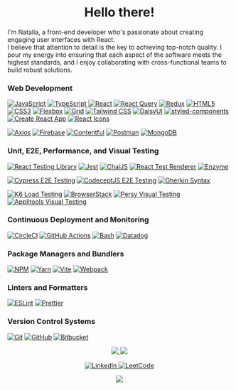<h1 align="center">Hello there!</h1>

<p>
 I'm Natalia, a front-end developer who's passionate about creating engaging user interfaces with React.<br /> 
 I believe that attention to detail is the key to achieving top-notch quality. I pour my energy into ensuring that each aspect of the software meets the highest standards, and I enjoy collaborating with cross-functional teams to build robust solutions.
</p>

### Web Development
[![JavaScript](https://img.shields.io/badge/javascript-black?style=for-the-badge&logo=javascript)](https://developer.mozilla.org/en-US/docs/Web/JavaScript)
[![TypeScript](https://img.shields.io/badge/TypeScript-black?style=for-the-badge&logo=TypeScript)](https://www.typescriptlang.org/)
[![React](https://img.shields.io/badge/react-black?style=for-the-badge&logo=react)](https://react.dev/) 
[![React Query](https://img.shields.io/badge/react_query-black?style=for-the-badge&logo=react-query)](https://tanstack.com/query/latest/docs/react/overview) 
[![Redux](https://img.shields.io/badge/redux-black?style=for-the-badge&logo=redux)](https://redux.js.org/)
[![HTML5](https://img.shields.io/badge/html5-black?style=for-the-badge&logo=html5)](https://html.com/html5/) 
[![CSS3](https://img.shields.io/badge/css3-black?style=for-the-badge&logo=css3)](https://www.css3.com/) 
[![Flexbox](https://img.shields.io/badge/flexbox-black?style=for-the-badge&logo=flexbox)](https://developer.mozilla.org/en-US/docs/Web/CSS/CSS_flexible_box_layout/Basic_concepts_of_flexbox)
[![Grid](https://img.shields.io/badge/grid-black?style=for-the-badge&logo=grid)](https://developer.mozilla.org/en-US/docs/Web/CSS/CSS_grid_layout/Basic_concepts_of_grid_layout)
[![Tailwind CSS](https://img.shields.io/badge/tailwind_css-black?style=for-the-badge&logo=tailwindcss)](https://tailwindcss.com/) 
[![DaisyUI](https://img.shields.io/badge/daisyui-black?style=for-the-badge&logo=daisyui)](https://daisyui.com/) 
[![styled-components](https://img.shields.io/badge/styled_components-black?style=for-the-badge&logo=styled-components)](https://styled-components.com/docs)
[![Create React App](https://img.shields.io/badge/create_react_app-black?style=for-the-badge&logo=createreactapp)](https://create-react-app.dev/)
[![React Icons](https://img.shields.io/badge/react_icons-black?style=for-the-badge&logo=react)](https://react-icons.github.io/react-icons/)

[![Axios](https://img.shields.io/badge/axios-black?style=for-the-badge&logo=axios)](https://axios-http.com/docs/api_intro)
[![Firebase](https://img.shields.io/badge/firebase-black?style=for-the-badge&logo=firebase)](https://firebase.google.com/)
[![Contentful](https://img.shields.io/badge/contentful-black?style=for-the-badge&logo=contentful)](https://www.contentful.com/)
[![Postman](https://img.shields.io/badge/postman-black?style=for-the-badge&logo=postman)](https://www.postman.com/)
[![MongoDB](https://img.shields.io/badge/mongodb-black?style=for-the-badge&logo=mongodb)](https://www.mongodb.com/)

### Unit, E2E, Performance, and Visual Testing
[![React Testing Library](https://img.shields.io/badge/react_testing_library-black?style=for-the-badge&logo=TestingLibrary)](https://testing-library.com/docs/react-testing-library/intro/) 
[![Jest](https://img.shields.io/badge/jest-black?style=for-the-badge&logo=jest)](https://jestjs.io/) 
[![ChaiJS](https://img.shields.io/badge/chai-black?style=for-the-badge&logo=chai)](https://www.chaijs.com/) 
[![React Test Renderer](https://img.shields.io/badge/react_test_renderer-black?style=for-the-badge&logo=react)](https://legacy.reactjs.org/docs/test-renderer.html) 
[![Enzyme](https://img.shields.io/badge/enzyme-black?style=for-the-badge&logo=enzymejs)](https://enzymejs.github.io/enzyme/) 

[![Cypress E2E Testing](https://img.shields.io/badge/cypress-black?style=for-the-badge&logo=cypress)](https://www.cypress.io/) 
[![CodeceptJS E2E Testing](https://img.shields.io/badge/CodeceptJS-black?style=for-the-badge&logo=CodeceptJS)](https://codecept.io/) 
[![Gherkin Syntax](https://img.shields.io/badge/cucumber-black?style=for-the-badge&logo=cucumber)](https://cucumber.io/docs/gherkin/reference/) 

[![K6 Load Testing](https://img.shields.io/badge/k6-black?style=for-the-badge&logo=k6)](https://k6.io/)
[![BrowserStack](https://img.shields.io/badge/BrowserStack-blue?style=for-the-badge)](https://www.browserstack.com/)
[![Persy Visual Testing](https://img.shields.io/badge/percy-purple?style=for-the-badge&logo=percy&logoColor=white)](https://www.browserstack.com/percy)
[![Applitools Visual Testing](https://img.shields.io/badge/applitools-teal?style=for-the-badge&logo=applitools)](https://applitools.com/)

### Continuous Deployment and Monitoring
[![CircleCI](https://img.shields.io/badge/circleci-black?style=for-the-badge&logo=circleci)](https://circleci.com/)
[![GitHub Actions](https://img.shields.io/badge/github_actions-black?style=for-the-badge&logo=github)](https://docs.github.com/en/actions)
[![Bash](https://img.shields.io/badge/bash-black?style=for-the-badge&logo=gnu-bash&logoColor=white)](https://www.gnu.org/software/bash/)
[![Datadog](https://img.shields.io/badge/datadog-black?style=for-the-badge&logo=datadog)](https://www.datadoghq.com/)

### Package Managers and Bundlers
[![NPM](https://img.shields.io/badge/npm-black?style=for-the-badge&logo=npm)](https://www.npmjs.com/) 
[![Yarn](https://img.shields.io/badge/yarn-black?style=for-the-badge&logo=yarn)](https://yarnpkg.com/) 
[![Vite](https://img.shields.io/badge/vite-black?style=for-the-badge&logo=vite)](https://vitejs.dev/) 
[![Webpack](https://img.shields.io/badge/webpack-black?style=for-the-badge&logo=webpack)](https://webpack.js.org/) 
### Linters and Formatters
[![ESLint](https://img.shields.io/badge/eslint-black?style=for-the-badge&logo=eslint)](https://eslint.org/) 
[![Prettier](https://img.shields.io/badge/prettier-black?style=for-the-badge&logo=prettier)](https://prettier.io/) 

### Version Control Systems
[![Git](https://img.shields.io/badge/git-black?style=for-the-badge&logo=git)](https://git-scm.com/) 
[![GitHub](https://img.shields.io/badge/github-black?style=for-the-badge&logo=github)](https://github.com/) 
[![Bitbucket](https://img.shields.io/badge/bitbucket-black?style=for-the-badge&logo=bitbucket)](https://bitbucket.org/)   


<p align="center">
  <a href="https://github.com/nataburdyey">
    <img src="http://github-profile-summary-cards.vercel.app/api/cards/profile-details?username=nataburdyey&theme=transparent" />
  </a>
  <a href="https://github.com/nataburdyey">
    <img src="https://github-readme-streak-stats.herokuapp.com/?user=nataburdyey&hide_border=true&card_width=338&theme=transparent" />
  </a>
  <!-- <a href="https://github.com/nataburdyey">
    <img src="http://github-profile-summary-cards.vercel.app/api/cards/stats?username=nataburdyey&theme=transparent" />
  </a> 
  <a href="https://github.com/nataburdyey">
    <img src="https://github-readme-stats.vercel.app/api/top-langs/?username=nataburdyey&langs_count=10&exclude_repo=&hide=jupyter%20notebook,vim%20script,cmake,makefile,batchfile,emacs%20lisp,css,html&layout=default&card_width=699&hide_border=true&theme=transparent" />
  </a>
</p> -->

<p align="center">
    <a href="https://www.linkedin.com/in/natalia-burdyey/">
        <img src="https://img.shields.io/badge/LinkedIn-blue?style=flat-square&logo=linkedin" alt="LinkedIn">
    </a>
    <a href="https://leetcode.com/natalik578/">
        <img src="https://img.shields.io/badge/LeetCode-blue?style=flat-square&logo=LeetCode" alt="LeetCode">
    </a>
</p>

<p align="center">
  <a href="https://github.com/nataburdyey">
    <img src="https://komarev.com/ghpvc/?username=nataburdyey&color=blue&style=for-the-badge" />
  </a>
</p>
<!--

- 🔭 I’m currently working on ...
- 🌱 I’m currently learning ...
- 👯 I’m looking to collaborate on ...
- 🤔 I’m looking for help with ...
- 💬 Ask me about ...
- 📫 How to reach me: ...
- 😄 Pronouns: ...
- ⚡ Fun fact: ...
-->